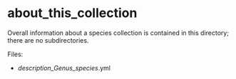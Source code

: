# about_this_collection

Overall information about a species collection is contained in this directory; there are no subdirectories.

Files:
- _description_Genus_species_.yml
